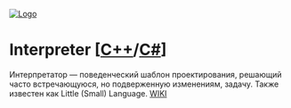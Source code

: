 [![Logo](https://raw.githubusercontent.com/ogycode/DesignPatterns/master/merch/Interpreter.PNG)](https://github.com/ogycode/DesignPatterns/tree/master/src/BehavioralPatterns/Interpreter)

# Interpreter [[C++](https://github.com/ogycode/DesignPatterns/blob/master/src/BehavioralPatterns/Interpreter/InterpreterCPP/InterpreterCPP/InterpreterCPP.cpp)/[C#](https://github.com/ogycode/DesignPatterns/blob/master/src/BehavioralPatterns/Interpreter/InterpreterCSharp/InterpreterCSharp/Program.cs)]
Интерпретатор — поведенческий шаблон проектирования, решающий часто встречающуюся, но подверженную изменениям, задачу. Также известен как Little (Small) Language. [WIKI](https://ru.wikipedia.org/wiki/%D0%98%D0%BD%D1%82%D0%B5%D1%80%D0%BF%D1%80%D0%B5%D1%82%D0%B0%D1%82%D0%BE%D1%80_(%D1%88%D0%B0%D0%B1%D0%BB%D0%BE%D0%BD_%D0%BF%D1%80%D0%BE%D0%B5%D0%BA%D1%82%D0%B8%D1%80%D0%BE%D0%B2%D0%B0%D0%BD%D0%B8%D1%8F))
